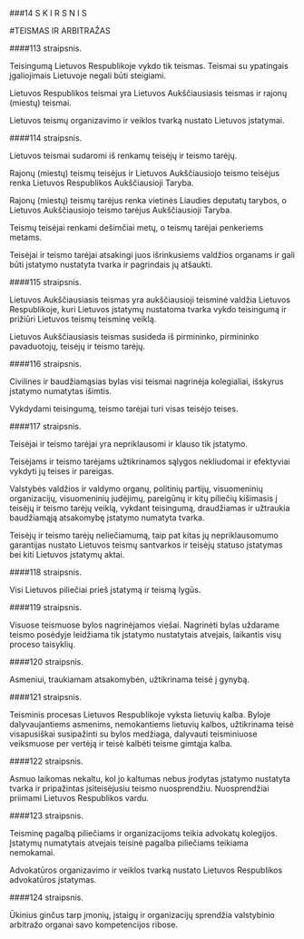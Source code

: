 ###14 S K I R S N I S

#TEISMAS IR ARBITRAŽAS

####113 straipsnis.

Teisingumą Lietuvos Respublikoje vykdo tik teismas. Teismai su ypatingais įgaliojimais Lietuvoje negali būti steigiami.

Lietuvos Respublikos teismai yra Lietuvos Aukščiausiasis teismas ir rajonų (miestų) teismai.

Lietuvos teismų organizavimo ir veiklos tvarką nustato Lietuvos įstatymai.

####114 straipsnis.

Lietuvos teismai sudaromi iš renkamų teisėjų ir teismo tarėjų.

Rajonų (miestų) teismų teisėjus ir Lietuvos Aukščiausiojo teismo teisėjus renka Lietuvos Respublikos Aukščiausioji Taryba.

Rajonų (miestų) teismų tarėjus renka vietinės Liaudies deputatų tarybos, o Lietuvos Aukščiausiojo teismo tarėjus Aukščiausioji Taryba.

Teismų teisėjai renkami dešimčiai metų, o teismų tarėjai penkeriems metams.

Teisėjai ir teismo tarėjai atsakingi juos išrinkusiems valdžios organams ir gali būti įstatymo nustatyta tvarka ir pagrindais jų atšaukti.

####115 straipsnis.

Lietuvos Aukščiausiasis teismas yra aukščiausioji teisminė valdžia Lietuvos Respublikoje, kuri Lietuvos įstatymų nustatoma tvarka vykdo teisingumą ir prižiūri Lietuvos teismų teisminę veiklą.

Lietuvos Aukščiausiasis teismas susideda iš pirmininko, pirmininko pavaduotojų, teisėjų ir teismo tarėjų.

####116 straipsnis.

Civilines ir baudžiamąsias bylas visi teismai nagrinėja kolegialiai, išskyrus įstatymo numatytas išimtis.

Vykdydami teisingumą, teismo tarėjai turi visas teisėjo teises.

####117 straipsnis.

Teisėjai ir teismo tarėjai yra nepriklausomi ir klauso tik įstatymo.

Teisėjams ir teismo tarėjams užtikrinamos sąlygos nekliudomai ir efektyviai vykdyti jų teises ir pareigas.

Valstybės valdžios ir valdymo organų, politinių partijų, visuomeninių organizacijų, visuomeninių judėjimų, pareigūnų ir kitų piliečių kišimasis į teisėjų ir teismo tarėjų veiklą, vykdant teisingumą, draudžiamas ir užtraukia baudžiamąją atsakomybę įstatymo numatyta tvarka.

Teisėjų ir teismo tarėjų neliečiamumą, taip pat kitas jų nepriklausomumo garantijas nustato Lietuvos teismų santvarkos ir teisėjų statuso įstatymas bei kiti Lietuvos įstatymų aktai.

####118 straipsnis.

Visi Lietuvos piliečiai prieš įstatymą ir teismą lygūs.

####119 straipsnis.

Visuose teismuose bylos nagrinėjamos viešai. Nagrinėti bylas uždarame teismo posėdyje leidžiama tik įstatymo nustatytais atvejais, laikantis visų proceso taisyklių.

####120 straipsnis.

Asmeniui, traukiamam atsakomybėn, užtikrinama teisė į gynybą.
 
####121 straipsnis.

Teisminis procesas Lietuvos Respublikoje vyksta lietuvių kalba. Byloje dalyvaujantiems asmenims, nemokantiems lietuvių kalbos, užtikrinama teisė visapusiškai susipažinti su bylos medžiaga, dalyvauti teisminiuose veiksmuose per vertėją ir teisė kalbėti teisme gimtąja kalba.

####122 straipsnis.

Asmuo laikomas nekaltu, kol jo kaltumas nebus įrodytas įstatymo nustatyta tvarka ir pripažintas įsiteisėjusiu teismo nuosprendžiu. Nuosprendžiai priimami Lietuvos Respublikos vardu.

####123 straipsnis.

Teisminę pagalbą piliečiams ir organizacijoms teikia advokatų kolegijos. Įstatymų numatytais atvejais teisinė pagalba piliečiams teikiama nemokamai.

Advokatūros organizavimo ir veiklos tvarką nustato Lietuvos Respublikos advokatūros įstatymas.

####124 straipsnis.

Ūkinius ginčus tarp įmonių, įstaigų ir organizacijų sprendžia valstybinio arbitražo organai savo kompetencijos ribose.
